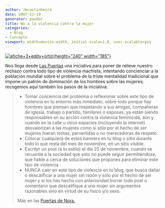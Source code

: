 ```yaml
---
author: Jmcastinheira
date: 2007-11-19
generator: pandoc
title: No a la violencia contra la mujer
categories:
  - Blog
- Concepto
viewport: width=device-width, initial-scale=1.0, user-scalable=yes
---
```


[![afiche+3+eddy+ortiz](http://farm3.static.flickr.com/2276/2045931365_6b52e451aa_m.jpg){height="240"
width="185"}](http://www.flickr.com/photos/lrealnlspejo/2045931365/ "afiche+3+eddy+ortiz por Aulo, en Flickr")

Nos llega desde [Las
Puertas](http://puertadenora.blogspot.com/2007/11/unete-no-ms-violencia-injustificada-en.html)
una iniciativa para poner de relieve nuestro rechazo contra todo tipo de
violencia machista, intentando concienciar a la población mundial sobre
el problema de la triste mentalidad tradicional que impone un patrón de
dominación de los hombres sobre las mujeres; recogemos aquí también los
pasos de la iniciativa:

> -   Tomar conciencia del problema o reflexionar sobre este tipo de
>     violencia en tu entorno más inmediato, sobre todo porque hay
>     hombres que piensan que respetando a sus amigas, compañeras de
>     iglesia, trabajo o partido, familares o esposas, ya están siendo
>     responsables en su acción contra la violencia feminicida, aún y
>     cuando en la calle u otros espacios (incluyendo la internet)
>     desvalorizan a las mujeres como si sólo por el hecho de ser
>     mujeres fueran tontas, pervertidas o no merecedoras de respeto.
> -   Colocar cualquiera de estos banners en tu blog o sitio durante
>     todo lo que resta del mes de noviembre, en un sitio visible.
> -   Escribir un post (a tu estilo) el día 25 de noviembre, cuando se
>     recuerda a la sociedad que esto no puede seguir permitiéndose, que
>     hable a cerca de soluciones que propones para eliminar este tipo
>     de violencia.
> -   NUNCA caer en este tipo de violencia en tu blog, que busca dañar o
>     descalificar a una mujer sin razón y sólo por el hecho de ser
>     mujer y si los has hecho con anterioridad borrar todo post o
>     comentario que descalifique a una mujer sin argumentos razonables
>     sino en virtud de su físico y/o sexo.
>
> Más en las [Puertas de
> Nora.](http://puertadenora.blogspot.com/2007/11/unete-no-ms-violencia-injustificada-en.html)
